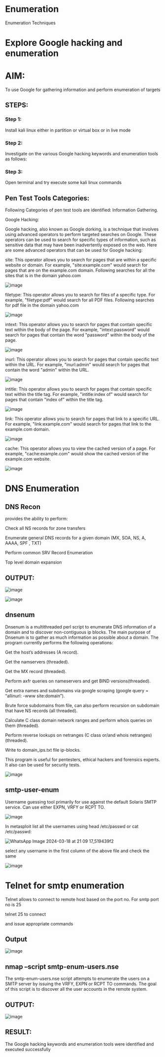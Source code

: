 # Enumeration
Enumeration Techniques

# Explore Google hacking and enumeration 

# AIM:

To use Google for gathering information and perform enumeration of targets

## STEPS:

### Step 1:

Install kali linux either in partition or virtual box or in live mode

### Step 2:

Investigate on the various Google hacking keywords and enumeration tools as follows:


### Step 3:
Open terminal and try execute some kali linux commands

## Pen Test Tools Categories:  

Following Categories of pen test tools are identified:
Information Gathering.

Google Hacking:

Google hacking, also known as Google dorking, is a technique that involves using advanced operators to perform targeted searches on Google. These operators can be used to search for specific types of information, such as sensitive data that may have been inadvertently exposed on the web. Here are some advanced operators that can be used for Google hacking:

site: This operator allows you to search for pages that are within a specific website or domain. For example, "site:example.com" would search for pages that are on the example.com domain.
Following searches for all the sites that is in the domain yahoo.com

![image](https://github.com/Darkwebnew/Enumeration/assets/143114486/ba2e79df-f011-4277-a237-c17babfab84f)

filetype: This operator allows you to search for files of a specific type. For example, "filetype:pdf" would search for all PDF files.
Following searches for pdf file in the domain yahoo.com

![image](https://github.com/Darkwebnew/Enumeration/assets/143114486/1d5611f6-83fa-4e83-a522-a991128a8f8f)

intext: This operator allows you to search for pages that contain specific text within the body of the page. For example, "intext:password" would search for pages that contain the word "password" within the body of the page.

![image](https://github.com/Darkwebnew/Enumeration/assets/143114486/92745d42-79b2-43cf-ac12-3fa33b921be2)

inurl: This operator allows you to search for pages that contain specific text within the URL. For example, "inurl:admin" would search for pages that contain the word "admin" within the URL.

![image](https://github.com/Darkwebnew/Enumeration/assets/143114486/ea7a45fb-7c46-4e25-acb4-a841928b8ae5)

intitle: This operator allows you to search for pages that contain specific text within the title tag. For example, "intitle:index of" would search for pages that contain "index of" within the title tag.

![image](https://github.com/Darkwebnew/Enumeration/assets/143114486/37d6e585-c993-4c8e-98d1-e1e56a658af3)

link: This operator allows you to search for pages that link to a specific URL. For example, "link:example.com" would search for pages that link to the example.com domain.

![image](https://github.com/Darkwebnew/Enumeration/assets/143114486/dfaa8421-7515-46aa-9f13-dc25b5bbac9f)

cache: This operator allows you to view the cached version of a page. For example, "cache:example.com" would show the cached version of the example.com website.

![image](https://github.com/Darkwebnew/Enumeration/assets/143114486/4392c7af-7a9f-45d0-9580-5b4875f690e8)
 
# DNS Enumeration

## DNS Recon
provides the ability to perform:

Check all NS records for zone transfers

Enumerate general DNS records for a given domain (MX, SOA, NS, A, AAAA, SPF , TXT)

Perform common SRV Record Enumeration

Top level domain expansion
## OUTPUT:

![image](https://github.com/Darkwebnew/Enumeration/assets/143114486/5184f71e-5cb9-4a51-bf7b-ae0793ce2012)

![image](https://github.com/Darkwebnew/Enumeration/assets/143114486/b918c3cd-514e-4cdb-bc8e-51e5d7d8b402)

## dnsenum
Dnsenum is a multithreaded perl script to enumerate DNS information of a domain and to discover non-contiguous ip blocks. The main purpose of Dnsenum is to gather as much information as possible about a domain. The program currently performs the following operations:

Get the host’s addresses (A record).

Get the namservers (threaded).

Get the MX record (threaded).

Perform axfr queries on nameservers and get BIND versions(threaded).

Get extra names and subdomains via google scraping (google query = “allinurl: -www site:domain”).

Brute force subdomains from file, can also perform recursion on subdomain that have NS records (all threaded).

Calculate C class domain network ranges and perform whois queries on them (threaded).

Perform reverse lookups on netranges (C class or/and whois netranges) (threaded).

Write to domain_ips.txt file ip-blocks.

This program is useful for pentesters, ethical hackers and forensics experts. It also can be used for security tests.

![image](https://github.com/Darkwebnew/Enumeration/assets/143114486/1b1ffd94-0b4f-4578-bc35-b6658aead843)

## smtp-user-enum
Username guessing tool primarily for use against the default Solaris SMTP service. Can use either EXPN, VRFY or RCPT TO.

![image](https://github.com/Darkwebnew/Enumeration/assets/143114486/b97e59ce-b899-41a0-aaf4-27c62f52ac9b)

In metasploit list all the usernames using head /etc/passwd or cat /etc/passwd:

![WhatsApp Image 2024-03-18 at 21 09 17_519439f2](https://github.com/Darkwebnew/Enumeration/assets/143114486/5165eeb3-0a0e-48b5-8eb8-f50b930b00e9)

select any username in the first column of the above file and check the same

![image](https://github.com/Darkwebnew/Enumeration/assets/143114486/3f33d9ca-ff9a-4a51-a2af-20e38b8f1c8a)

# Telnet for smtp enumeration

Telnet allows to connect to remote host based on the port no. For smtp port no is 25

telnet <host address> 25 to connect

and issue appropriate commands
  
## Output

![image](https://github.com/Darkwebnew/Enumeration/assets/143114486/733bd7ea-f085-4580-80e3-c8a7f6e5d451)

## nmap –script smtp-enum-users.nse <hostname>

The smtp-enum-users.nse script attempts to enumerate the users on a SMTP server by issuing the VRFY, EXPN or RCPT TO commands. The goal of this script is to discover all the user accounts in the remote system.

## OUTPUT:

![image](https://github.com/Darkwebnew/Enumeration/assets/143114486/ec3b912f-07e5-49fc-9d56-e7c97d611380)

## RESULT:
The Google hacking keywords and enumeration tools were identified and executed successfully
